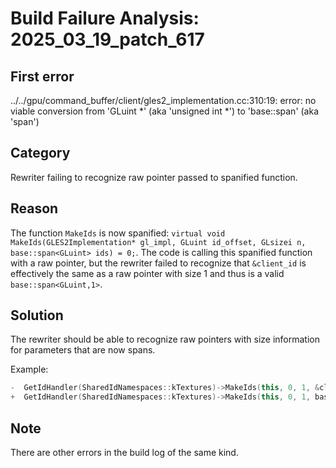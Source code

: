 # Build Failure Analysis: 2025_03_19_patch_617

## First error

../../gpu/command_buffer/client/gles2_implementation.cc:310:19: error: no viable conversion from 'GLuint *' (aka 'unsigned int *') to 'base::span<GLuint>' (aka 'span<unsigned int>')

## Category
Rewriter failing to recognize raw pointer passed to spanified function.

## Reason
The function `MakeIds` is now spanified: `virtual void MakeIds(GLES2Implementation* gl_impl, GLuint id_offset, GLsizei n, base::span<GLuint> ids) = 0;`. The code is calling this spanified function with a raw pointer, but the rewriter failed to recognize that `&client_id` is effectively the same as a raw pointer with size 1 and thus is a valid `base::span<GLuint,1>`.

## Solution
The rewriter should be able to recognize raw pointers with size information for parameters that are now spans.

Example:
```c++
-  GetIdHandler(SharedIdNamespaces::kTextures)->MakeIds(this, 0, 1, &client_id);
+  GetIdHandler(SharedIdNamespaces::kTextures)->MakeIds(this, 0, 1, base::span<GLuint, 1>(&client_id));
```

## Note
There are other errors in the build log of the same kind.